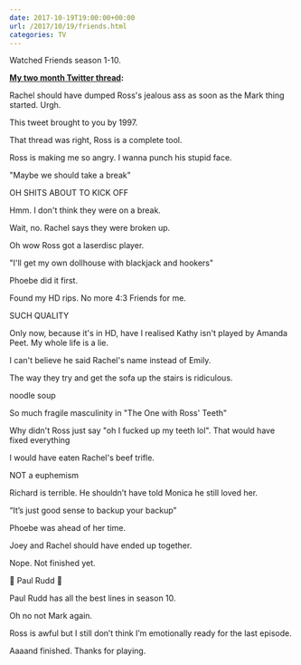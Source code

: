 ```yaml
---
date: 2017-10-19T19:00:00+00:00
url: /2017/10/19/friends.html
categories: TV
---
```

Watched Friends season 1-10.

**[My two month Twitter thread](https://twitter.com/rmlewisuk/status/921450441375977472):**

Rachel should have dumped Ross's jealous ass as soon as the Mark thing started. Urgh.

This tweet brought to you by 1997.

That thread was right, Ross is a complete tool.

Ross is making me so angry. I wanna punch his stupid face.

"Maybe we should take a break"

OH SHITS ABOUT TO KICK OFF

Hmm. I don't think they were on a break.

Wait, no. Rachel says they were broken up.

Oh wow Ross got a laserdisc player.

"I'll get my own dollhouse with blackjack and hookers"

Phoebe did it first.

Found my HD rips. No more 4:3 Friends for me.

SUCH QUALITY

Only now, because it's in HD, have I realised Kathy isn't played by Amanda Peet. My whole life is a lie.

I can't believe he said Rachel's name instead of Emily.

The way they try and get the sofa up the stairs is ridiculous.

noodle soup

So much fragile masculinity in "The One with Ross' Teeth"

Why didn't Ross just say "oh I fucked up my teeth lol". That would have fixed everything

I would have eaten Rachel's beef trifle.

NOT a euphemism

Richard is terrible. He shouldn’t have told Monica he still loved her.

“It’s just good sense to backup your backup”

Phoebe was ahead of her time.

Joey and Rachel should have ended up together.

Nope. Not finished yet.

👏 Paul Rudd 👏

Paul Rudd has all the best lines in season 10.

Oh no not Mark again.

Ross is awful but I still don’t think I’m emotionally ready for the last episode.

Aaaand finished. Thanks for playing.



